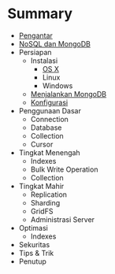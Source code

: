 # Summary

* [Pengantar](README.md)
* [NoSQL dan MongoDB](nosql_dan_mongodb.md)
* Persiapan
   * Instalasi
       * [OS X](instalasi_os_x.md)
       * Linux
       * Windows
   * [Menjalankan MongoDB](menjalankan_mongodb.md)
   * [Konfigurasi](konfigurasi.md)
* Penggunaan Dasar
   * Connection
   * Database
   * Collection
   * Cursor
* Tingkat Menengah
   * Indexes
   * Bulk Write Operation
   * Collection
* Tingkat Mahir
   * Replication
   * Sharding
   * GridFS
   * Administrasi Server
* Optimasi
   * Indexes
* Sekuritas
* Tips & Trik
* Penutup

